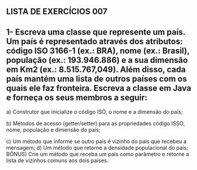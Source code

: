 ## LISTA DE EXERCÍCIOS 007 

## 1- Escreva uma classe que represente um país. Um país é representado através dos atributos: código ISO 3166-1 (ex.: BRA), nome (ex.: Brasil), população (ex.: 193.946.886) e a sua dimensão em Km2 (ex.: 8.515.767,049). Além disso, cada país mantém uma lista de outros países com os quais ele faz fronteira. Escreva a classe em Java e forneça os seus membros a seguir: 

a) Construtor que inicialize o código ISO, o nome e a dimensão do país;

b) Métodos de acesso (getter/setter) para as propriedades código ISSO, nome, população e dimensão do país; 

c) Um método que informe se outro país é vizinho do país que recebeu a mensagem; 
d) Um método que retorne a densidade populacional do país; 
BÔNUS) Crie um método que receba um país como parâmetro e retorne a lista de vizinhos comuns aos dois países.
